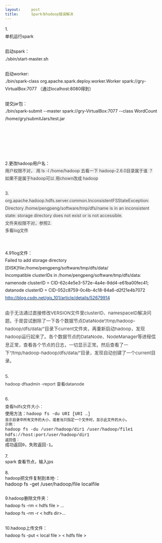 ```yaml
---
layout:     post
title:      Spark与hadoop错误解决
---
```

<div id="article_content" class="article_content clearfix csdn-tracking-statistics" data-pid="blog" data-mod="popu_307" data-dsm="post">
								            <link rel="stylesheet" href="https://csdnimg.cn/release/phoenix/template/css/ck_htmledit_views-f76675cdea.css">
						<div class="htmledit_views" id="content_views">
                <div style="text-align:left;line-height:1.75;font-size:14px;">1.</div><div style="text-align:left;line-height:1.75;font-size:14px;">单机运行spark</div><div style="text-align:left;line-height:1.75;font-size:14px;"><br></div><div style="text-align:left;line-height:1.75;font-size:14px;">启动spark：</div><div style="text-align:left;line-height:1.75;font-size:14px;">./sbin/start-master.sh</div><div style="text-align:left;line-height:1.75;font-size:14px;"><br></div><div style="text-align:left;line-height:1.75;font-size:14px;">启动worker:</div><div style="text-align:left;line-height:1.75;font-size:14px;">./bin/spark-class org.apache.spark.deploy.worker.Worker spark://gry-VirtualBox:7077 （通过localhost:8080得到）</div><div style="text-align:left;line-height:1.75;font-size:14px;"><br></div><div style="text-align:left;line-height:1.75;font-size:14px;">提交jar包：</div><div style="text-align:left;line-height:1.75;font-size:14px;">./bin/spark-submit --master spark://gry-VirtualBox:7077  --class WordCount /home/gry/submitJars/test.jar</div><div style="text-align:left;line-height:1.75;font-size:14px;"><br></div><div style="text-align:left;line-height:1.75;font-size:14px;"><br></div><div style="text-align:left;line-height:1.75;font-size:14px;"><br></div><div style="text-align:left;line-height:1.75;font-size:14px;"><br></div><div style="text-align:left;line-height:1.75;font-size:14px;"><br></div><div style="text-align:left;line-height:1.75;font-size:14px;">2.更改hadoop用户名：</div><div style="text-align:left;line-height:1.75;font-size:14px;"><span style="color:rgb(68,68,68);background-color:rgb(241,241,241);">用户权限不对， 用 ls -l /home/hadoop 去看一下 hadoop-2.6.0目录属于谁 ？ 如果不是属于hadoop可以 用chown改成 hadoop</span></div><div style="text-align:left;line-height:1.75;font-size:14px;"><br></div><div style="text-align:left;line-height:1.75;font-size:14px;"><span style="color:rgb(68,68,68);background-color:rgb(241,241,241);">3.</span></div><div style="text-align:left;line-height:1.75;font-size:14px;"><span style="color:rgb(68,68,68);background-color:rgb(241,241,241);">org.apache.hadoop.hdfs.server.common.InconsistentFSStateException: Directory /home/pengpeng/software/tmp/dfs/name is in an inconsistent state: storage directory does not exist or is not accessible.</span></div><div style="text-align:left;line-height:1.75;font-size:14px;"><span style="color:rgb(68,68,68);background-color:rgb(241,241,241);">文件夹权限不对，参照2.</span></div><div style="text-align:left;line-height:1.75;font-size:14px;"><span style="color:rgb(68,68,68);background-color:rgb(241,241,241);">多看log文件</span></div><div style="text-align:left;line-height:1.75;font-size:14px;"><br></div><div style="text-align:left;line-height:1.75;font-size:14px;"><br></div><div style="text-align:left;line-height:1.75;font-size:14px;">4.91log文件：</div><div style="text-align:left;line-height:1.75;font-size:14px;"> Failed to add storage directory [DISK]file:/home/pengpeng/software/tmp/dfs/data/</div><div style="text-align:left;line-height:1.75;font-size:14px;">Incompatible clusterIDs in /home/pengpeng/software/tmp/dfs/data: namenode clusterID = CID-62c4e5e3-572e-4a4e-9dd4-e61ba00fec41; datanode clusterID = CID-052c8759-0c4b-4c18-84a6-d2f21e4b7072</div><div style="text-align:left;line-height:1.75;font-size:14px;"><a href="http://blog.csdn.net/gis_101/article/details/52679914" rel="nofollow"><span style="color:rgb(0,56,132);">http://blog.csdn.net/gis_101/article/details/52679914</span></a></div><div style="text-align:left;line-height:1.75;font-size:14px;"><br></div><div style="text-align:left;line-height:1.75;font-size:14px;"><span style="font-size:15px;color:rgb(63,63,63);background-color:rgb(255,255,255);">由于无法通过直接修改VERSION文件里clusterID、namespaceID解决问题。于是尝试删除了一下各个数据节点DataNode“/tmp/hadoop-hadoop/dfs/data/”目录下current文件夹，再重新启动hadoop，发现hadoop运行起来了。各个数据节点的DataNode、NodeManager等进程信息正常，查看各个节点的日志，一切显示正常。然后查看了一下“/tmp/hadoop-hadoop/dfs/data/”目录，发现自动创建了一个current目录。</span></div><div style="text-align:left;line-height:1.75;font-size:14px;"><br></div><div style="text-align:left;line-height:1.75;font-size:14px;"><span style="font-size:15px;color:rgb(63,63,63);background-color:rgb(255,255,255);">5.</span></div><div style="text-align:left;line-height:1.75;font-size:14px;"><span style="color:rgb(51,51,51);background-color:rgb(255,255,255);">hadoop dfsadmin -report 查看datanode</span></div><div style="text-align:left;line-height:1.75;font-size:14px;"><br></div><div style="text-align:left;line-height:1.75;font-size:14px;"><span style="color:rgb(51,51,51);background-color:rgb(255,255,255);">6.</span></div><div style="text-align:left;line-height:1.75;font-size:14px;"><span style="color:rgb(51,51,51);background-color:rgb(255,255,255);">查看hdfs文件大小：</span></div><div style="text-align:left;line-height:1.75;font-size:14px;"><span style="font-family:'Courier New';background-color:rgb(255,255,255);">使用方法：hadoop fs -du URI [URI …]</span></div><div style="line-height:1.28;text-align:left;font-size:14px;"><span style="font-size:12px;font-family:Verdana;background-color:rgb(255,255,255);">显示目录中所有文件的大小，或者当只指定一个文件时，显示此文件的大小。</span></div><div style="line-height:1.28;text-align:left;font-size:14px;"><span style="font-size:12px;font-family:Verdana;background-color:rgb(255,255,255);">示例：</span></div><div style="line-height:1.28;text-align:left;font-size:14px;"><span style="font-family:'Courier New';background-color:rgb(255,255,255);">hadoop fs -du /user/hadoop/dir1 /user/hadoop/file1 hdfs://host:port/user/hadoop/dir1</span><span style="font-size:12px;font-family:Verdana;background-color:rgb(255,255,255);"> </span></div><div style="line-height:1.28;text-align:left;font-size:14px;"><span style="font-size:12px;font-family:Verdana;background-color:rgb(255,255,255);">返回值：</span></div><div style="line-height:1.28;text-align:left;font-size:14px;"><span style="font-family:'Courier New';background-color:rgb(255,255,255);">成功返回0，失败返回-1。</span><span style="font-size:12px;font-family:Verdana;background-color:rgb(255,255,255);"> </span></div><div style="line-height:1.28;text-align:left;font-size:14px;"><br></div><div style="line-height:1.28;text-align:left;font-size:14px;"><span style="background-color:rgb(255,255,255);">7.</span></div><div style="line-height:1.28;text-align:left;font-size:14px;"><span style="background-color:rgb(255,255,255);">spark 查看节点，输入jps</span></div><div style="line-height:1.28;text-align:left;font-size:14px;"><br></div><div style="line-height:1.28;text-align:left;font-size:14px;"><span style="background-color:rgb(255,255,255);">8.</span></div><div style="line-height:1.28;text-align:left;font-size:14px;"><span style="background-color:rgb(255,255,255);">hadoop把文件复制到本地·：</span></div><div style="line-height:1.28;text-align:left;font-size:14px;"><span style="font-size:16px;background-color:rgb(255,255,255);">hadoop fs -get /user/hadoop/file localfile</span></div><div style="text-align:left;line-height:1.75;font-size:14px;"><br></div><div style="text-align:left;line-height:1.75;font-size:14px;">9.hadoop删除文件夹：</div><div style="text-align:left;line-height:1.75;font-size:14px;">hadoop fs -rm &lt; hdfs file &gt; ...</div><div style="text-align:left;line-height:1.75;font-size:14px;">hadoop fs -rm -r &lt; hdfs dir&gt;...</div><div style="text-align:left;line-height:1.75;font-size:14px;"><br></div><div style="text-align:left;line-height:1.75;font-size:14px;">10.hadoop上传文件：</div><div style="text-align:left;line-height:1.75;font-size:14px;">hadoop fs -put &lt; local file &gt; &lt; hdfs file &gt;</div><div style="text-align:left;line-height:1.75;font-size:14px;"><br></div><div style="text-align:left;line-height:1.75;font-size:14px;"><br></div><div style="text-align:left;line-height:1.75;font-size:14px;"><br></div><div style="text-align:left;line-height:1.75;font-size:14px;"><br></div><div style="text-align:left;line-height:1.75;font-size:14px;"><br></div>            </div>
                </div>